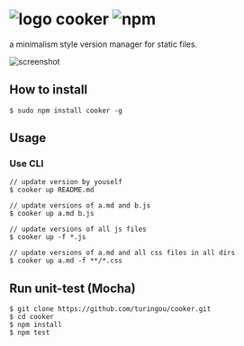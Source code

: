 # ![logo](http://ww4.sinaimg.cn/large/61ff0de3jw1e76l9veqwsj20190190sj.jpg) cooker ![npm](https://badge.fury.io/js/cooker.png)

a minimalism style version manager for static files.

![screenshot](http://ww3.sinaimg.cn/large/61ff0de3jw1e86g0oi2jwj20lf0ioq6h.jpg)

## How to install

````
$ sudo npm install cooker -g
````

## Usage

### Use CLI
````
// update version by youself
$ cooker up README.md

// update versions of a.md and b.js
$ cooker up a.md b.js

// update versions of all js files
$ cooker up -f *.js

// update versions of a.md and all css files in all dirs
$ cooker up a.md -f **/*.css
````

## Run unit-test (Mocha)

````
$ git clone https://github.com/turingou/cooker.git
$ cd cooker
$ npm install 
$ npm test
````